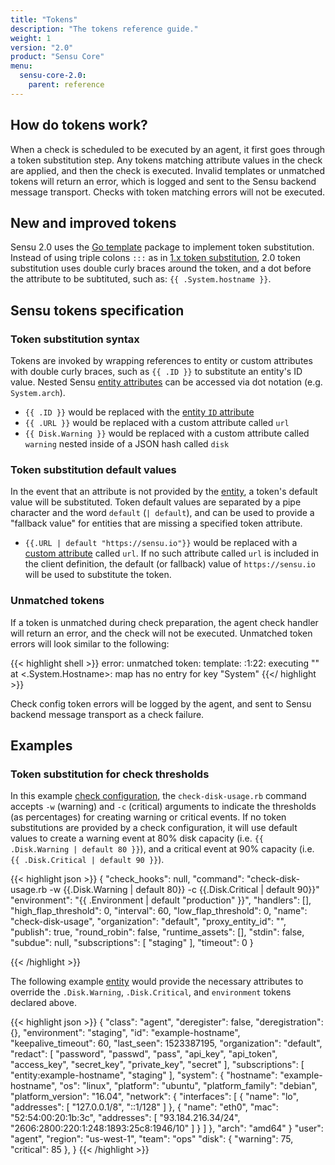 ```yaml
---
title: "Tokens"
description: "The tokens reference guide."
weight: 1
version: "2.0"
product: "Sensu Core"
menu: 
  sensu-core-2.0:
    parent: reference
---
```


## How do tokens work?
When a check is scheduled to be executed by an agent, it first goes through a token substitution step. Any tokens matching attribute values in the check are applied, and then the check is executed. Invalid templates or unmatched tokens will return an error, which is logged and sent to the Sensu backend message transport. Checks with token matching errors will not be executed.

## New and improved tokens
Sensu 2.0 uses the [Go template][1] package to implement token substitution. Instead of using triple colons `:::` as in [1.x token substitution][2], 2.0 token substitution uses double curly braces around the token, and a dot before the attribute to be subtituted, such as: `{{ .System.hostname }}`.

## Sensu tokens specification

### Token substitution syntax

Tokens are invoked by wrapping references to entity or custom attributes with double curly braces, such as `{{ .ID }}` to substitute an entity's ID value. Nested Sensu [entity attributes][3] can be accessed via dot notation (e.g. `System.arch`).

- `{{ .ID }}` would be replaced with the [entity `ID` attribute][3]
- `{{ .URL }}` would be replaced with a custom attribute called `url`
- `{{ Disk.Warning }}` would be replaced with a custom attribute called
  `warning` nested inside of a JSON hash called `disk`

### Token substitution default values

In the event that an attribute is not provided by the [entity][3], a token's default
value will be substituted. Token default values are separated by a pipe character and the word `default` (`| default`), and can be used to provide a "fallback value" for entities that are missing a specified token attribute.

- `{{.URL | default "https://sensu.io"}}` would be replaced with a [custom  attribute][3] called `url`. If no such attribute called `url` is included in the client definition, the default (or fallback) value of `https://sensu.io` will be used to substitute the token.

### Unmatched tokens

If a token is unmatched during check preparation, the agent check handler will return an error, and the check will not be executed. Unmatched token errors will look similar to the following:

{{< highlight shell >}}
error: unmatched token: template: :1:22: executing "" at <.System.Hostname>: map has no entry for key "System"
{{</ highlight >}}

Check config token errors will be logged by the agent, and sent to Sensu backend message transport as a check failure.

## Examples

### Token substitution for check thresholds 

In this example [check configuration][5], the `check-disk-usage.rb` command accepts `-w` (warning) and `-c` (critical)
arguments to indicate the thresholds (as percentages) for creating warning or critical events. If no token substitutions are provided by a check configuration, it will use default values to create a warning event at 80% disk capacity (i.e. `{{ .Disk.Warning | default 80 }}`), and a critical event at 90% capacity (i.e. `{{ .Disk.Critical | default 90 }}`).

{{< highlight json >}}
{
  "check_hooks": null,
  "command": "check-disk-usage.rb -w {{.Disk.Warning | default 80}} -c {{.Disk.Critical | default 90}}"
  "environment": "{{ .Environment | default "production" }}",
  "handlers": [],
  "high_flap_threshold": 0,
  "interval": 60,
  "low_flap_threshold": 0,
  "name": "check-disk-usage",
  "organization": "default",
  "proxy_entity_id": "",
  "publish": true,
  "round_robin": false,
  "runtime_assets": [],
  "stdin": false,
  "subdue": null,
  "subscriptions": [
    "staging"
  ],
  "timeout": 0
}

{{< /highlight >}}

The following example [entity][4] would provide the necessary
attributes to override the `.Disk.Warning`, `.Disk.Critical`, and `environment`
tokens declared above.

{{< highlight json >}}
{
  "class": "agent",
  "deregister": false,
  "deregistration": {},
  "environment": "staging",
  "id": "example-hostname",
  "keepalive_timeout": 60,
  "last_seen": 1523387195,
  "organization": "default",
  "redact": [
    "password",
    "passwd",
    "pass",
    "api_key",
    "api_token",
    "access_key",
    "secret_key",
    "private_key",
    "secret"
  ],
  "subscriptions": [
    "entity:example-hostname",
    "staging"
  ],
  "system": {
    "hostname": "example-hostname",
    "os": "linux",
    "platform": "ubuntu",
    "platform_family": "debian",
    "platform_version": "16.04",
    "network": {
      "interfaces": [
      {
        "name": "lo",
        "addresses": [
          "127.0.0.1/8",
        "::1/128"
        ]
      },
      {
        "name": "eth0",
        "mac": "52:54:00:20:1b:3c",
        "addresses": [
          "93.184.216.34/24",
        "2606:2800:220:1:248:1893:25c8:1946/10"
        ]
      }
      ]
    },
    "arch": "amd64"
  }
  "user": "agent",
  "region": "us-west-1",
  "team": "ops"
  "disk": {
    "warning": 75,
    "critical": 85
  },
}
{{< /highlight >}}

[1]: https://golang.org/pkg/text/template/
[2]: ../../../1.2/reference/checks/#check-token-substitution
[3]: ../entities/#entity-attributes
[4]: ../entities/
[5]: ../checks/
